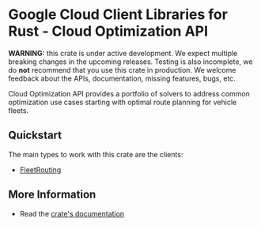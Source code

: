 # Google Cloud Client Libraries for Rust - Cloud Optimization API

<!-- Code generated by sidekick. DO NOT EDIT. -->

**WARNING:** this crate is under active development. We expect multiple breaking
changes in the upcoming releases. Testing is also incomplete, we do **not**
recommend that you use this crate in production. We welcome feedback about the
APIs, documentation, missing features, bugs, etc.

Cloud Optimization API provides a portfolio of solvers to address common
optimization use cases starting with optimal route planning for vehicle
fleets.

## Quickstart

The main types to work with this crate are the clients:

* [FleetRouting]

## More Information

* Read the [crate's documentation](https://docs.rs/google-cloud-optimization-v1/latest/google-cloud-optimization-v1)

[FleetRouting]: https://docs.rs/google-cloud-optimization-v1/latest/google_cloud_optimization_v1/client/struct.FleetRouting.html
